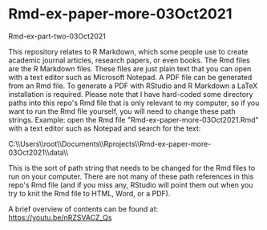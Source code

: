 # Rmd-ex-paper-more-03Oct2021
Rmd-ex-part-two-03Oct2021

This repository relates to R Markdown, which some people use to create academic journal articles, research papers, or even books. The Rmd files are the R Markdown files. These files are just plain text that you can open with a text editor such as Microsoft Notepad. A PDF file can be generated from an Rmd file. To generate a PDF with RStudio and R Markdown a LaTeX installation is required. Please note that I have hard-coded some directory paths into this repo's Rmd file that is only relevant to my computer, so if you want to run the Rmd file yourself, you will need to change these path strings. Example:  open the Rmd file "Rmd-ex-paper-more-03Oct2021.Rmd" with a text editor such as Notepad and search for the text: 

C:\\\Users\\\root\\\Documents\\\Rprojects\\\Rmd-ex-paper-more-03Oct2021\\\data\\\

This is the sort of path string that needs to be changed for the Rmd files to run on your computer. There are not many of these path references in this repo's Rmd file (and if you miss any, RStudio will point them out when you try to knit the Rmd file to HTML, Word, or a PDF).

A brief overview of contents can be found at: 
<https://youtu.be/nRZSVACZ_Qs>
